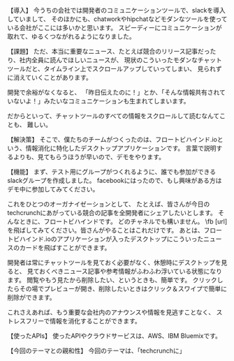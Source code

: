 【導入】
今うちの会社では開発者のコミュニケーションツールで、slackを導入していまして、
そのほかにも、chatworkやhipchatなどモダンなツールを使っている会社がここには多いかと思います。
スピーディーにコミュニケーションが取れて、ゆるくつながれるようになりました。

【課題】
ただ、本当に重要なニュース、たとえば競合のリリース記事だったり、社内全員に読んでほしいニュースが、
現状のこういったモダンなチャットツールだと、タイムライン上でスクロールアップしていってしまい、
見られずに消えていくことがあります。

開発で余裕がなくなると、
「昨日伝えたのに！」とか、「そんな情報共有されていないよ！」みたいなコミュニケーションも生まれてしまいます。

だからといって、チャットツールのすべての情報をスクロールして読むなんてことも、
難しい。

【解決策】
そこで、僕たちのチームがつくったのは、フロートビハインド.ioという、情報消化に特化したデスクトップアプリケーションです。
言葉で説明するよりも、見てもらうほうが早いので、デモをやります。

【機能】
まず、テスト用にグループがつくれるように、誰でも参加ができるslackグループを作成しました。
facebookにはったので、もし興味がある方はデモ中に参加してみてください。

これをひとつのオーガナイゼーションとして、
たとえば、皆さんが今日のtechcrunchにあがっている競合の記事を全開発者にシェアしたいとします。
そんなときに、フロートビハインドです。
どのチャネルでも構いません。
\fb [url]を飛ばしてみてください。皆さんがやることはこれだけです。
あとは、フロートビハインド.ioのアプリケーションが入ったデスクトップにこういったニュースのカードを飛ばすことができます。

開発者は常にチャットツールを見ておく必要がなく、休憩時にデスクトップを見ると、
見ておくべきニュース記事や参考情報がふわふわ浮いている状態になります。
閲覧やもう見たから削除したい、というときも、簡単です。
クリックしたらその場でプレビューが開き、削除したいときはクリック＆スワイプで簡単に削除ができます。

これさえあれば、もう重要な会社内のアナウンスや情報を見逃すことなく、
ストレスフリーで情報を消化することができます。

【使ったAPIs】
使ったAPIやクラウドサービスは、AWS、IBM Bluemixです。

【今回のテーマとの親和性】
今回のテーマは、「techcrunchに」






